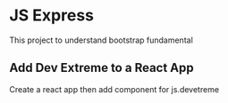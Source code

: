 # JS Express

This project to understand bootstrap fundamental

## Add Dev Extreme to a React App

Create a react app then add component for js.devetreme